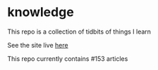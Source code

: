 # knowledge

This repo is a collection of tidbits of things I learn

See the site live [here](https://mark1626.github.io/knowledge/)

This repo currently contains #153 articles

